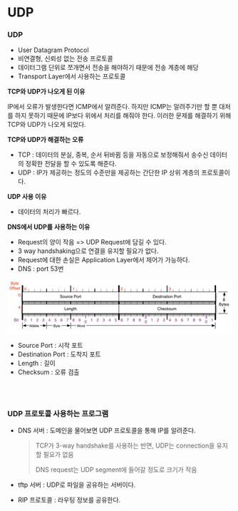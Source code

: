 # UDP

### UDP

- User Datagram Protocol
- 비연결형, 신뢰성 없는 전송 프로토콜
- 데이터그램 단위로 쪼개면서 전송을 해야하기 때문에 전송 계층에 해당
- Transport Layer에서 사용하는 프로토콜

**TCP와 UDP가 나오게 된 이유**

IP에서 오류가 발생한다면 ICMP에서 알려준다. 하지만 ICMP는 알려주기만 할 뿐 대처를 하지 못하기 때문에 IP보다 위에서 처리를 해줘야 한다. 이러한 문제를 해결하기 위해 TCP와 UDP가 나오게 되었다.

**TCP와 UDP가 해결하는 오류**

- TCP : 데이터의 분실, 중복, 순서 뒤바뀜 등을 자동으로 보정해줘서 송수신 데이터의 정확한 전달을 할 수 있도록 해준다.
- UDP : IP가 제공하는 정도의 수준만을 제공하는 간단한 IP 상위 계층의 프로토콜이다.

**UDP 사용 이유**

- 데이터의 처리가 빠르다.

**DNS에서 UDP를 사용하는 이유**

- Request의 양이 작음 => UDP Request에 담길 수 있다.
- 3 way handshaking으로 연결을 유지할 필요가 없다.
- Request에 대한 손실은 Application Layer에서 제어가 가능하다.
- DNS : port 53번

![udp](UDP프로토콜.assets/udp.PNG)

- Source Port : 시작 포트
- Destination Port : 도착지 포트
- Length : 길이
- Checksum : 오류 검출

</br>
</br>

### UDP 프로토콜 사용하는 프로그램

- DNS 서버 : 도메인을 물어보면 UDP 프로토콜을 통해 IP를 알려준다.

  > TCP가 3-way handshake를 사용하는 반면, UDP는 connection을 유지할 필요가 없음
  >
  > DNS request는 UDP segment에 들어갈 정도로 크기가 작음

- tftp 서버 : UDP로 파일을 공유하는 서버이다.

- RIP 프로토콜 : 라우팅 정보를 공유한다.

  
